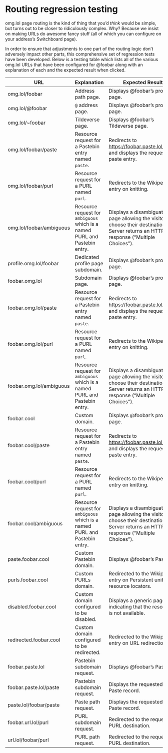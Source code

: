 # Routing regression testing

omg.lol page routing is the kind of thing that you’d _think_ would be simple, but turns out to be closer to ridiculously complex. Why? Because we insist on making URLs do awesome fancy stuff (all of which you can configure on your address’s Switchboard page).

In order to ensure that adjustments to one part of the routing logic don’t adversely impact other parts, this comprehensive set of regression tests have been developed. Below is a testing table which lists all of the various omg.lol URLs that have been configured for @foobar along with an explanation of each and the expected result when clicked.

| URL  | Explanation | Expected Result |
| ---- | ------------- | --------------- |
| omg.lol/foobar | Address path page. | Displays @foobar’s profile page. |
| omg.lol/@foobar | `@` address page. | Displays @foobar’s profile page. |
| omg.lol/~foobar | Tildeverse page. | Displays @foobar’s Tildeverse page. |
| omg.lol/foobar/paste | Resource request for a Pastebin entry named `paste`. | Redirects to https://foobar.paste.lol/paste and displays the requested paste entry. |
| omg.lol/foobar/purl | Resource request for a PURL named `purl`. | Redirects to the Wikipedia entry on knitting. |
| omg.lol/foobar/ambiguous | Resource request for `ambiguous` which is a named PURL and Pastebin entry. | Displays a disambiguation page allowing the visitor to choose their destination. Server returns an HTTP 300 response (“Multiple Choices”). |
| profile.omg.lol/foobar | Dedicated profile page subdomain. | Displays @foobar’s profile page. |
| foobar.omg.lol | Subdomain page. | Displays @foobar’s profile page. |
| foobar.omg.lol/paste | Resource request for a Pastebin entry named `paste`. | Redirects to https://foobar.paste.lol/paste and displays the requested paste entry. |
| foobar.omg.lol/purl | Resource request for a PURL named `purl`. | Redirects to the Wikipedia entry on knitting. |
| foobar.omg.lol/ambiguous | Resource request for `ambiguous` which is a named PURL and Pastebin entry. | Displays a disambiguation page allowing the visitor to choose their destination. Server returns an HTTP 300 response (“Multiple Choices”). |
| foobar.cool | Custom domain. | Displays @foobar’s profile page. |
| foobar.cool/paste | Resource request for a Pastebin entry named `paste`. | Redirects to https://foobar.paste.lol/paste and displays the requested paste entry. |
| foobar.cool/purl | Resource request for a PURL named `purl`. | Redirects to the Wikipedia entry on knitting. |
| foobar.cool/ambiguous | Resource request for `ambiguous` which is a named PURL and Pastebin entry. | Displays a disambiguation page allowing the visitor to choose their destination. Server returns an HTTP 300 response (“Multiple Choices”). |
| paste.foobar.cool | Custom Pastebin domain. | Displays @foobar’s Pastebin. |
| purls.foobar.cool | Custom PURLs domain. | Redirected to the Wikipedia entry on Persistent uniform resource locators. |
| disabled.foobar.cool | Custom domain configured to be disabled. | Displays a generic page indicating that the resource is not available. |
| redirected.foobar.cool | Custom domain configured to be redirected. | Redirected to the Wikipedia entry on URL redirection. |
| foobar.paste.lol | Pastebin subdomain request. | Displays @foobar’s Pastebin. |
| foobar.paste.lol/paste | Pastebin subdomain request. | Displays the requested Paste record. |
| paste.lol/foobar/paste | Paste path request. | Displays the requested Paste record. |
| foobar.url.lol/purl | PURL subdomain request. | Redirected to the requested PURL destination. |
| url.lol/foobar/purl | PURL path request. | Redirected to the requested PURL destination. |
